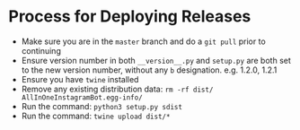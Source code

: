 # Process for Deploying Releases

- Make sure you are in the `master` branch and do a `git pull` prior to continuing
- Ensure version number in both `__version__.py` and `setup.py` are both set to the new version number, without any `b` designation. e.g. 1.2.0, 1.2.1
- Ensure you have `twine` installed
- Remove any existing distribution data: `rm -rf dist/ AllInOneInstagramBot.egg-info/`
- Run the command: `python3 setup.py sdist`
- Run the command: `twine upload dist/*`
